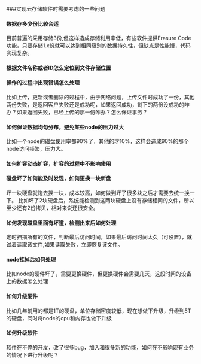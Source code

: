 ###实现云存储软件时需要考虑的一些问题

#### 数据存多少份比较合适

目前普遍的采用存储3份,但这样造成存储利用率低，有些软件提供Erasure Code功能，只要存储1.x份就可以达到相同级别的数据持久性，但缺点是性能慢，代码实现复杂。

#### 根据文件名称或者ID怎么定位到文件存储位置

#### 操作的过程中出现错误怎么处理

比如上传，更新或者删除的过程中，由于网络问题，上传文件时成功了一份，其他两份失败，是返回客户失败还是成功呢，如果返回成功，剩下的两份没成功的咋办？如果返回失败，已经上传的那一份咋办？怎么保证事务？

#### 如何保证数据均匀分布，避免某些node的压力过大

比如一个node的磁盘使用率都90%了，其他的才10%，这样会造成90%的那个node访问频繁，压力大。
    
#### 如何扩容动态扩容，扩容的过程中不影响使用

#### 磁盘坏了如何能及时发现，如何更换一块新盘

坏一块硬盘就跑去换一块，成本较高，如何做到坏了很多块之后才需要去统一换一下。 比如坏了2块硬盘后，系统能检测到这两块硬盘上没有存储相同的文件，所以至少还有2份拷贝，相对来说还很安全。

#### 如何发现磁盘里面有坏道，检测出来后如何处理

定时扫描所有的文件，判断最后访问时间，如果最后访问时间太久（可设置），就试着读取该文件,如果读取失败，立即恢复该文件。

#### node挂掉后如何处理

比如node的硬件坏了，需要更换硬件，但更换硬件会需要几天，这段时间的设备上的数据怎么处理
   
#### 如何升级硬件
    
比如几年前用的都是1T的硬盘，单位存储密度较低，现在想做下升级，升级到5T的硬盘，同时将node的cpu和内存也做下升级
    
#### 如何升级软件
    
软件在不停的开发，改了很多bug，加入和很多新的功能，如何在不影响现有业务的情况下进行升级呢？
    


